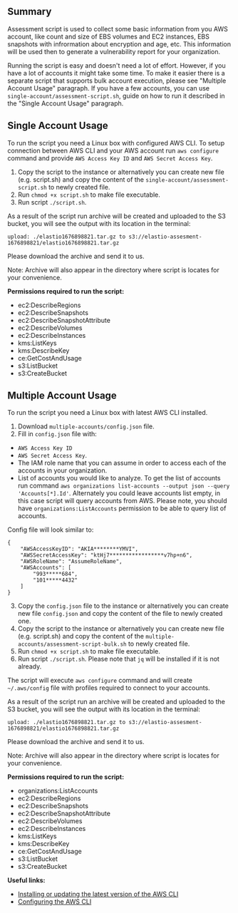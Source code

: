 ## Summary
Assessment script is used to collect some basic information from you AWS account, like count and size of EBS volumes and EC2 instances, EBS snapshots with infrormation about encryption and age, etc. This information will be used then to generate a vulnerability report for your organization.

Running the script is easy and doesn't need a lot of effort. However, if you have a lot of accounts it might take some time. To make it easier there is a separate script that supports bulk account execution, please see "Multiple Account Usage" paragraph. If you have a few accounts, you can use `single-account/assessment-script.sh`, guide on how to run it described in the "Single Account Usage" paragraph.

## Single Account Usage
To run the script you need a Linux box with configured AWS CLI.
To setup connection  between AWS CLI and your AWS account run `aws configure` command and provide `AWS Access Key ID` and `AWS Secret Access Key`.

1. Copy the script to the instance or alternatively you can create new file (e.g. script.sh) and copy the content of the `single-account/assessment-script.sh` to newly created file.
2. Run `chmod +x script.sh` to make file executable.
3. Run script `./script.sh`.

As a result of the script run archive will be created and uploaded to the S3 bucket, you will see the output with its location in the terminal:
```
upload: ./elastio1676898821.tar.gz to s3://elastio-assesment-1676898821/elastio1676898821.tar.gz
```

Please download the archive and send it to us. 

Note: Archive will also appear in the directory where script is locates for your convenience.

**Permissions required to run the script:**
- ec2:DescribeRegions
- ec2:DescribeSnapshots
- ec2:DescribeSnapshotAttribute
- ec2:DescribeVolumes
- ec2:DescribeInstances
- kms:ListKeys
- kms:DescribeKey
- ce:GetCostAndUsage
- s3:ListBucket
- s3:CreateBucket

## Multiple Account Usage
To run the script you need a Linux box with latest AWS CLI installed.

1. Download `multiple-accounts/config.json` file.
2. Fill in `config.json` file with:
 - `AWS Access Key ID`
 - `AWS Secret Access Key`.
 - The IAM role name that you can assume in order to access each of the accounts in your organization.
 - List of accounts you would like to analyze. To get the list of accounts run command `aws organizations list-accounts --output json --query 'Accounts[*].Id'`. Alternately you could leave accounts list empty, in this case script will query accounts from AWS. Please note, you should have `organizations:ListAccounts` permission to be able to query list of accounts.

Config file will look similar to:
```
{
	"AWSAccessKeyID": "AKIA********YMVI",
	"AWSSecretAccessKey": "ktHj7*****************v7hp+n6",
	"AWSRoleName": "AssumeRoleName",
	"AWSAccounts": [
		"993*****684",
		"101*****4432"
	]
}
```
3. Copy the `config.json` file to the instance or alternatively you can create new file `config.json` and copy the content of the file to newly created one.
4. Copy the script to the instance or alternatively you can create new file (e.g. script.sh) and copy the content of the `multiple-accounts/assessment-script-bulk.sh` to newly created file.
5. Run `chmod +x script.sh` to make file executable.
6. Run script `./script.sh`. Please note that `jq` will be installed if it is not already.

The script will execute `aws configure` command and will create `~/.aws/config` file with profiles required to connect to your accounts.

As a result of the script run an archive will be created and uploaded to the S3 bucket, you will see the output with its location in the terminal:
```
upload: ./elastio1676898821.tar.gz to s3://elastio-assesment-1676898821/elastio1676898821.tar.gz
```

Please download the archive and send it to us.

Note: Archive will also appear in the directory where script is locates for your convenience.

**Permissions required to run the script:**
- organizations:ListAccounts
- ec2:DescribeRegions
- ec2:DescribeSnapshots
- ec2:DescribeSnapshotAttribute
- ec2:DescribeVolumes
- ec2:DescribeInstances
- kms:ListKeys
- kms:DescribeKey
- ce:GetCostAndUsage
- s3:ListBucket
- s3:CreateBucket

**Useful links:**
 - [Installing or updating the latest version of the AWS CLI](https://docs.aws.amazon.com/cli/latest/userguide/getting-started-install.html)
 - [Configuring the AWS CLI](https://docs.aws.amazon.com/cli/latest/userguide/cli-configure-quickstart.html)
